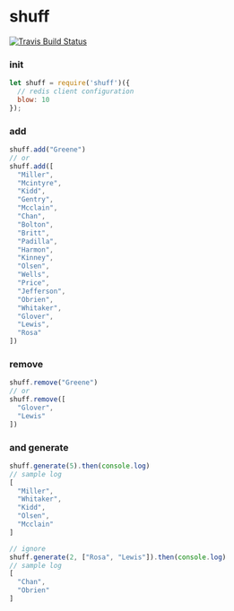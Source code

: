 # shuff

[![Travis Build
Status](https://img.shields.io/travis/indatawetrust/shuff.svg)](https://travis-ci.org/indatawetrust/shuff)

### init
```js
let shuff = require('shuff')({
  // redis client configuration
  blow: 10
});

```
### add
```js
shuff.add("Greene")
// or
shuff.add([
  "Miller",
  "Mcintyre",
  "Kidd",
  "Gentry",
  "Mcclain",
  "Chan",
  "Bolton",
  "Britt",
  "Padilla",
  "Harmon",
  "Kinney",
  "Olsen",
  "Wells",
  "Price",
  "Jefferson",
  "Obrien",
  "Whitaker",
  "Glover",
  "Lewis",
  "Rosa"
])
```
### remove
```js
shuff.remove("Greene")
// or
shuff.remove([
  "Glover",
  "Lewis"
])
```
### and generate
```js
shuff.generate(5).then(console.log)
// sample log
[
  "Miller",
  "Whitaker",
  "Kidd",
  "Olsen",
  "Mcclain"
]

// ignore
shuff.generate(2, ["Rosa", "Lewis"]).then(console.log)
// sample log
[
  "Chan",
  "Obrien"
]
```
